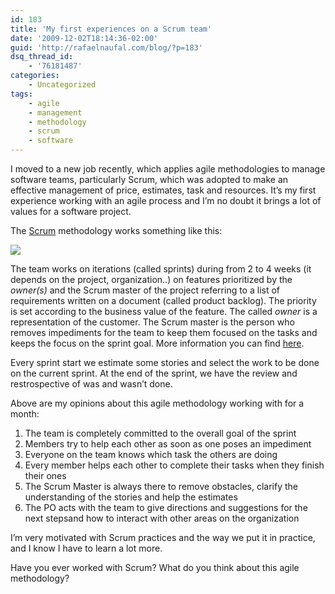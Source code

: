 ```yaml
---
id: 183
title: 'My first experiences on a Scrum team'
date: '2009-12-02T18:14:36-02:00'
guid: 'http://rafaelnaufal.com/blog/?p=183'
dsq_thread_id:
    - '76181487'
categories:
    - Uncategorized
tags:
    - agile
    - management
    - methodology
    - scrum
    - software
---
```


I moved to a new job recently, which applies agile methodologies to manage software teams, particularly Scrum, which was adopted to make an effective management of price, estimates, task and resources. It’s my first experience working with an agile process and I’m no doubt it brings a lot of values for a software project.

The [Scrum](http://en.wikipedia.org/wiki/Scrum_(development)) methodology works something like this:

![](http://www.methodsandtools.com/archive/scrum1.gif)

The team works on iterations (called sprints) during from 2 to 4 weeks (it depends on the project, organization..) on features prioritized by the *owner(s)* and the Scrum master of the project referring to a list of requirements written on a document (called product backlog). The priority is set according to the business value of the feature. The called *owner* is a representation of the customer. The Scrum master is the person who removes impediments for the team to keep them focused on the tasks and keeps the focus on the sprint goal. More information you can find [here](http://en.wikipedia.org/wiki/Scrum_(development)).

Every sprint start we estimate some stories and select the work to be done on the current sprint. At the end of the sprint, we have the review and restrospective of was and wasn’t done.

Above are my opinions about this agile methodology working with for a month:

1. The team is completely committed to the overall goal of the sprint
2. Members try to help each other as soon as one poses an impediment
3. Everyone on the team knows which task the others are doing
4. Every member helps each other to complete their tasks when they finish their ones
5. The Scrum Master is always there to remove obstacles, clarify the understanding of the stories and help the estimates
6. The PO acts with the team to give directions and suggestions for the next stepsand how to interact with other areas on the organization

I’m very motivated with Scrum practices and the way we put it in practice, and I know I have to learn a lot more.

Have you ever worked with Scrum? What do you think about this agile methodology?